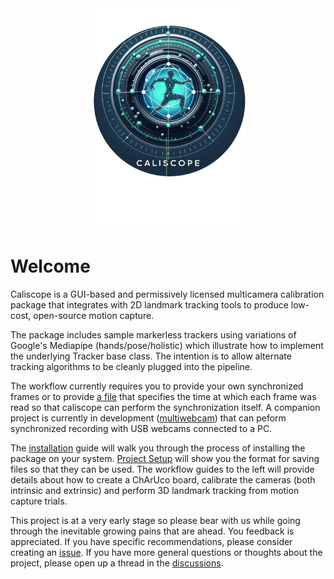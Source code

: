 <div align="center"><img src = "images/caliscope_img.png" width = "250"></div>


# Welcome

Caliscope is a GUI-based and permissively licensed multicamera calibration package that integrates with 2D landmark tracking tools to produce low-cost, open-source motion capture.

The package includes sample markerless trackers using variations of Google's Mediapipe (hands/pose/holistic) which illustrate how to implement the underlying Tracker base class. The intention is to allow alternate tracking algorithms to be cleanly plugged into the pipeline.

The workflow currently requires you to provide your own synchronized frames or to provide [a file](project_setup.md#frame_time_historycsv) that specifies the time at which each frame was read so that caliscope can perform the synchronization itself. A companion project is currently in development ([multiwebcam](https://github.com/mprib/multiwebcam)) that can peform synchronized recording with USB webcams connected to a PC. 

The [installation](installation.md) guide will walk you through the process of installing the package on your system. [Project Setup](project_setup.md) will show you the format for saving files so that they can be used. The workflow guides to the left will provide details about how to create a ChArUco board, calibrate the cameras (both intrinsic and extrinsic) and perform 3D landmark tracking from motion capture trials.

This project is at a very early stage so please bear with us while going through the inevitable growing pains that are ahead. You feedback is appreciated. If you have specific recommendations, please consider creating an [issue](https://github.com/mprib/caliscope/issues). If you have more general questions or thoughts about the project, please open up a thread in the [discussions](https://github.com/mprib/caliscope/discussions).


